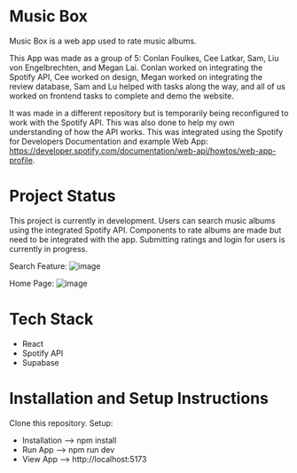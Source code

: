 # Music Box

Music Box is a web app used to rate music albums. 

This App was made as a group of 5: Conlan Foulkes, Cee Latkar, Sam, Liu von Engelbrechten, and Megan Lai. Conlan worked on integrating the Spotify API, Cee worked on design, Megan worked on integrating the review database, Sam and Lu helped with tasks along the way, and all of us worked on frontend tasks to complete and demo the website. 

It was made in a different repository but is temporarily being reconfigured to work with the Spotify API. This was also done to help my own understanding of how the API works. This was integrated using the Spotify for Developers Documentation and example Web App: https://developer.spotify.com/documentation/web-api/howtos/web-app-profile.

# Project Status
This project is currently in development. Users can search music albums using the integrated Spotify API. Components to rate albums are made but need to be integrated with the app.
Submitting ratings and login for users is currently in progress.

Search Feature:
![image](https://github.com/user-attachments/assets/854ef76d-4a31-40e5-849a-965c4869761b)

Home Page:
![image](https://github.com/user-attachments/assets/85b470bc-339f-4867-b366-ae162d83249b)

# Tech Stack
* React
* Spotify API
* Supabase

# Installation and Setup Instructions
Clone this repository.
Setup:
- Installation --> npm install
- Run App --> npm run dev
- View App --> http://localhost:5173
